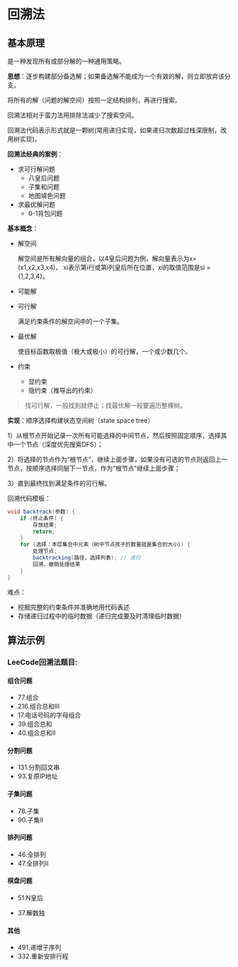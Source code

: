 # 回溯法

## 基本原理

是一种发现所有或部分解的一种通用策略。

**思想**：逐步构建部分备选解；如果备选解不能成为一个有效的解，则立即放弃该分支。

将所有的解（问题的解空间）按照一定结构排列，再进行搜索。

回溯法相对于蛮力法用排除法减少了搜索空间。

回溯法代码表示形式就是一颗树(常用递归实现，如果递归次数超过栈深限制，改用树实现)。

**回溯法经典的案例**：

+ 求可行解问题
  + 八皇后问题
  + 子集和问题
  + 地图填色问题
+ 求最优解问题
  + 0-1背包问题

**基本概念**：

+ 解空间

  解空间是所有解向量的组合，以4皇后问题为例，解向量表示为x=(x1,x2,x3,x4)， xi表示第i行或第i列皇后所在位置，xi的取值范围是si = {1,2,3,4}。

+ 可能解

+ 可行解

  满足约束条件的解空间中的一个子集。

+ 最优解

  使目标函数取极值（极大或极小）的可行解，一个或少数几个。

+ 约束
  + 显约束
  + 隐约束（推导出的约束）

> 找可行解，一般找到就停止；找最优解一般要遍历整棵树。

**实现**：顺序选择构建状态空间树（state space tree）

1）从根节点开始记录一次所有可能选择的中间节点，然后按照固定顺序，选择其中一个节点（深度优先搜索DFS）；

2）将选择的节点作为“根节点”，继续上面步骤，如果没有可选的节点则返回上一节点，按顺序选择同层下一节点，作为“根节点”继续上面步骤；

3）直到最终找到满足条件的可行解。

回溯代码模板：

```java
void backtrack(参数) {
    if (终止条件) {
        存放结果;
        return;
    }
    for (选择：本层集合中元素（树中节点孩子的数量就是集合的大小）) {
        处理节点;
        backtracking(路径，选择列表); // 递归
        回溯，撤销处理结果
    }
}
```

难点：

+ 挖掘完整的约束条件并准确地用代码表述
+ 存储递归过程中的临时数据（递归完成要及时清理临时数据）



## 算法示例

### **LeeCode回溯法题目**:

#### 组合问题

+ 77.组合
+ 216.组合总和III
+ 17.电话号码的字母组合
+ 39.组合总和
+ 40.组合总和II

#### 分割问题

+ 131.分割回文串
+ 93.复原IP地址

#### 子集问题

+ 78.子集
+ 90.子集II

#### 排列问题

+ 46.全排列
+ 47.全排列II

#### 棋盘问题

+ 51.N皇后

  

+ 37.解数独

#### 其他

+ 491.递增子序列
+ 332.重新安排行程
